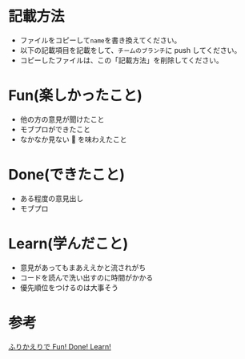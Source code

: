 # 記載方法

- ファイルをコピーして`name`を書き換えてください。
- 以下の記載項目を記載をして、`チームのブランチ`に push してください。
- コピーしたファイルは、この「記載方法」を削除してください。

# Fun(楽しかったこと)

- 他の方の意見が聞けたこと
- モブプロができたこと
- なかなか見ない 🍝 を味わえたこと

# Done(できたこと)

- ある程度の意見出し
- モブプロ

# Learn(学んだこと)

- 意見があってもまあええかと流されがち
- コードを読んで洗い出すのに時間がかかる
- 優先順位をつけるのは大事そう

# 参考

[ふりかえりで Fun! Done! Learn!](https://www.ogis-ri.co.jp/otc/hiroba/others/ActivityPocket/FunDoneLearn.html)
